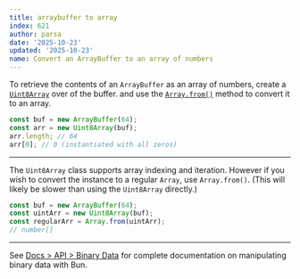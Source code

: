 ```yaml
---
title: arraybuffer to array
index: 621
author: parsa
date: '2025-10-23'
updated: '2025-10-23'
name: Convert an ArrayBuffer to an array of numbers
---
```


To retrieve the contents of an `ArrayBuffer` as an array of numbers, create a [`Uint8Array`](https://developer.mozilla.org/en-US/docs/Web/JavaScript/Reference/Global_Objects/Uint8Array) over of the buffer. and use the [`Array.from()`](https://developer.mozilla.org/en-US/docs/Web/JavaScript/Reference/Global_Objects/Array/from) method to convert it to an array.

```ts
const buf = new ArrayBuffer(64);
const arr = new Uint8Array(buf);
arr.length; // 64
arr[0]; // 0 (instantiated with all zeros)
```

---

The `Uint8Array` class supports array indexing and iteration. However if you wish to convert the instance to a regular `Array`, use `Array.from()`. (This will likely be slower than using the `Uint8Array` directly.)

```ts
const buf = new ArrayBuffer(64);
const uintArr = new Uint8Array(buf);
const regularArr = Array.from(uintArr);
// number[]
```

---

See [Docs > API > Binary Data](https://bun.sh/docs/api/binary-data#conversion) for complete documentation on manipulating binary data with Bun.
